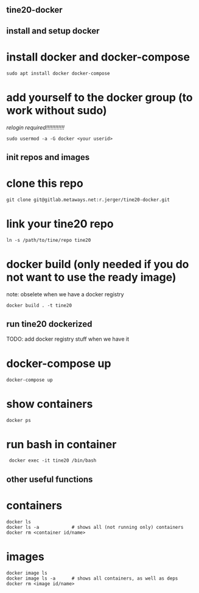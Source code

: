 tine20-docker
----

install and setup docker
-----

# install docker and docker-compose

    sudo apt install docker docker-compose

# add yourself to the docker group (to work without sudo)

_relogin required!!!!!!!!!!!!_

    sudo usermod -a -G docker <your userid>

init repos and images
-------

# clone this repo

    git clone git@gitlab.metaways.net:r.jerger/tine20-docker.git

# link your tine20 repo

    ln -s /path/to/tine/repo tine20

# docker build (only needed if you do not want to use the ready image)

note: obselete when we have a docker registry

    docker build . -t tine20


run tine20 dockerized
------

TODO: add docker registry stuff when we have it

# docker-compose up

    docker-compose up

# show containers

    docker ps

# run bash in container

     docker exec -it tine20 /bin/bash


other useful functions
--------

# containers

    docker ls
    docker ls -a            # shows all (not running only) containers
    docker rm <container id/name>

# images

    docker image ls
    docker image ls -a      # shows all containers, as well as deps
    docker rm <image id/name>
